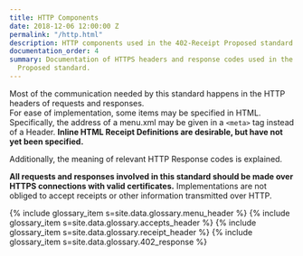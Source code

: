 ```yaml
---
title: HTTP Components
date: 2018-12-06 12:00:00 Z
permalink: "/http.html"
description: HTTP components used in the 402-Receipt Proposed standard.
documentation_order: 4
summary: Documentation of HTTPS headers and response codes used in the 402-Receipt
  Proposed standard.
---
```


Most of the communication needed by this standard happens in the HTTP headers of requests and responses.  
For ease of implementation, some items may be specified in HTML. Specifically, the address of a menu.xml may be given in a `<meta>` tag instead of a Header. **Inline HTML Receipt Definitions are desirable, but have not yet been specified.**

Additionally, the meaning of relevant HTTP Response codes is explained.

**All requests and responses involved in this standard should be made over HTTPS connections with valid certificates.** Implementations are not obliged to accept receipts or other information transmitted over HTTP.

{% include glossary_item s=site.data.glossary.menu_header %}
{% include glossary_item s=site.data.glossary.accepts_header %}
{% include glossary_item s=site.data.glossary.receipt_header %}
{% include glossary_item s=site.data.glossary.402_response %}

